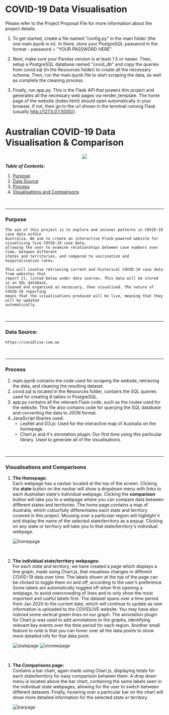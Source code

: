 # COVID-19 Data Visualisation

Please refer to the Project Proposal File for more information about the project details.  

1. To get started, create a file named "config.py" in the main folder (the one main.ipynb is in). In there, store your PostgreSQL password in the format -
password = "YOUR PASSWORD HERE".  

2. Next, make sure your Pandas version is at least 1.5 or newer. Then, setup a PostgreSQL database named "covid_db" and copy the queries from covid.sql (in the Resources folder) to create all the necessary schema. Then, run the main.ipynb file to start scraping the data, as well as complete the cleaning process.  

3. Finally, run app.py. This is the Flask API that powers this project and generates all the necessary web pages via render_template. The home page of the website (index.html) should open automatically in your browser, if not, then go to the url shown in the terminal running Flask (usually http://127.0.0.1:5000/).  


# Australian COVID-19 Data Visualisation & Comparison

<p align="center">
    <img src="./image/covid.png" />
</p>

**_Table of Contents:_**

1. [Purpose](#purpose)
1. [Data Source](#data-source)
1. [Process](#process)
1. [Visualisations and Comparisons](#visualisations-and-comparisons)

</br>  

------ 

### Purpose

    The aim of this project is to explore and uncover patterns in COVID-19 case data within
    Australia. We aim to create an interactive Flask-powered website for visualising live COVID-19 case data,
    allowing the user to examine relationships between case numbers over time, between different
    states and territories, and compared to vaccination and hospitalisation rates.

    This will involve retrieving current and historical COVID-19 case data from websites that
    report it, listed below under data sources. This data will be stored in an SQL database,
    cleaned and organised as necessary, then visualised. The nature of COVID-19 reporting
    means that the visualisations produced will be live, meaning that they will be updated
    automatically.

</br>

------

### Data Source:

    https://covidlive.com.au
    
</br>

------

### Process

1. main.ipynb contains the code used for scraping the website, retrieving the data, and cleaning the resulting dataset.
1. covid.sql is located in the Resources folder, contains the SQL queries used for creating 8 tables in PostgreSQL.
1. app.py contains all the relevant Flask code, such as the routes used for the website. This file also contains code for querying the SQL database and converting the data to JSON format.
1. JavaScript libaries used:
    - Leaflet and D3.js: Used for the interactive map of Australia on the homepage.
    - Chart.js and it's annotation plugin: Our first time using this particular library. Used to generate all of the visualisations.
</br>

-------

### Visualisations and Comparisons

1. **The Homepage:**  
   Each webpage has a navbar located at the top of the screen.
   Clicking the **state** button on the navbar will show a dropdown menu with links to each Australian state's individual webpage.
   Clicking the **comparison** button will take you to a webpage where you can compare data between different states and territories.
   The home page contains a map of Australia, which colourfully differentiates each state and territory covered in this project.
   Mousing over a particular region will highlight it and display the name of the selected state/territory as a popup.
   Clicking on any state or territory will take you to that state/territory's individual webpage.  
   
   ![homepage](./image/mainpage.PNG)  
   
   </br>  
   
1. **The individual state/territory webpages:**  
   For each state and territory, we have created a page which displays a line graph, made using Chart.js, that visualises changes in different COVID-19 data over time.
   The labels shown at the top of the page can be clicked to toggle them on and off, according to the user’s preference. Some labels are automatically toggled off when first opening a webpage, to avoid overcrowding of lines and to only show the most important and useful labels first.
   The dataset spans over a time period from Jan 2020 to the current date, which will continue to update as new information is uploaded to the COVIDLIVE website.
   You may have also noticed some vertical green lines on our graph. The annotation plugin for Chart.js was used to add annotations to the graphs, identifying relevant key events over the time period for each region.
   Another small feature to note is that you can hover over all the data points to show more detailed info for that data point.  
   
   ![statepage](./image/vic_hosp_icu.PNG)
   ![vicnewpage](./image/vic_new_cases_deaths.PNG)
   
   </br>

1. **The Comparisons page:**  
   Contains a bar chart, again made using Chart.js, displaying totals for each state/territory for easy comparison between them.
   A drop down menu is located above the bar chart, containing the same labels seen in the individual state webpages, allowing for the user to switch between different datasets.
   Finally, hovering over a particular bar on the chart will show more detailed information for the selected state or territory.  
   
   ![barpage](./image/barchart.png)
